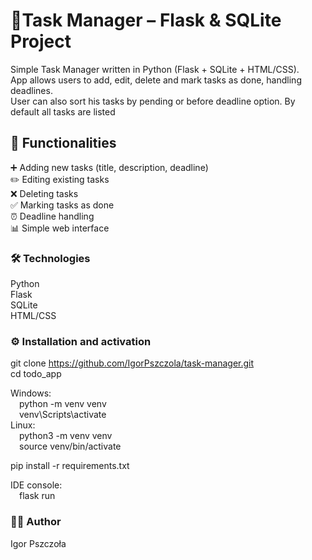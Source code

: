 # 📝Task Manager – Flask & SQLite Project

Simple Task Manager written in Python (Flask + SQLite + HTML/CSS).<br/>
App allows users to add, edit, delete and mark tasks as done, handling deadlines.<br/> 
User can also sort his tasks by pending or before deadline option. By default all tasks are listed<br/>

## 🚀 Functionalities
➕ Adding new tasks (title, description, deadline)<br/>
✏️ Editing existing tasks<br/>
❌ Deleting tasks<br/>
✅ Marking tasks as done<br/>
⏰ Deadline handling<br/>
📊 Simple web interface


### 🛠️ Technologies
Python<br>
Flask<br>
SQLite<br>
HTML/CSS


### ⚙️ Installation and activation
git clone https://github.com/IgorPszczola/task-manager.git<br>
cd todo_app<br>

Windows:<br>
&emsp;python -m venv venv<br>
&emsp;venv\Scripts\activate<br>
Linux:<br>
&emsp;python3 -m venv venv<br>
&emsp;source venv/bin/activate<br>

pip install -r requirements.txt

IDE console:<br> 
&emsp;flask run


### 👨‍💻 Author
Igor Pszczoła